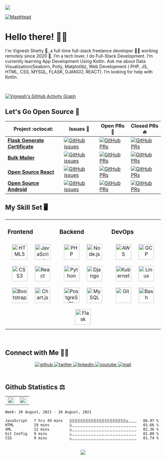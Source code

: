 ![](https://hit.yhype.me/github/profile?user_id=77713888)

[![MastHead](https://cdn.discordapp.com/attachments/702454057003909141/839142090037526568/Screenshot_2021-05-04_194007.png)](https://vigneshcodes.in)
 
# Hello there! 👋🏻

I'm Vignesh Shetty 🙋, a full-time full-stack freelance developer 👨‍💻 working remotely since 2020 🚀. I’m a tech lover, I do Full-Stack Development. I’m currently learning App Development Using Kotlin. Ask me about Data Visualization(Seaborn, Potly, Matplotlib), Web Development ( PHP, JS, HTML, CSS, MYSQL, FLASK, DJANGO, REACT). I’m looking for help with Kotlin. 

<br/>

[![Vignesh's GitHub Activity Graph](https://activity-graph.herokuapp.com/graph?username=vigneshshettyin&theme=rogue)](https://github.com/vigneshshettyin)
<br>

## Let's Go Open Source 📖

|      Project :octocat:   |     Issues :bug:   | Open PRs :bell:  | Closed PRs :fire:  |
|-------------|-------------------|---|---|
| [**Flask Generate Certificate**](https://github.com/vigneshshettyin/Flask-Generate-Certificate) | [![GitHub issues](https://img.shields.io/github/issues/vigneshshettyin/Flask-Generate-Certificate?color=green&logo=github&style=flat)](https://github.com/vigneshshettyin/Flask-Generate-Certificate/issues) | [![GitHub PRs](https://img.shields.io/github/issues-pr/vigneshshettyin/Flask-Generate-Certificate?style=flat&logo=github)](https://github.com/vigneshshettyin/Flask-Generate-Certificate/pulls)  | [![GitHub PRs](https://img.shields.io/github/issues-pr-closed/vigneshshettyin/Flask-Generate-Certificate?style=flat&color=critical&logo=github)](https://github.com/vigneshshettyin/Flask-Generate-Certificate/pulls?q=is%3Apr+is%3Aclosed)  |
| [**Bulk Mailer**](https://github.com/vigneshshettyin/Bulk-Mailer/) | [![GitHub issues](https://img.shields.io/github/issues/vigneshshettyin/Bulk-Mailer?color=green&logo=github&style=flat)](https://github.com/vigneshshettyin/Bulk-Mailer/issues) | [![GitHub PRs](https://img.shields.io/github/issues-pr/vigneshshettyin/Bulk-Mailer?style=flat&logo=github)](https://github.com/vigneshshettyin/Bulk-Mailer/pulls)  | [![GitHub PRs](https://img.shields.io/github/issues-pr-closed/vigneshshettyin/Bulk-Mailer?style=flat&color=critical&logo=github)](https://github.com/vigneshshettyin/Bulk-Mailer/pulls?q=is%3Apr+is%3Aclosed)   |
| [**Open Source React**](https://github.com/vigneshshettyin/Open-Source-React/) | [![GitHub issues](https://img.shields.io/github/issues/vigneshshettyin/Open-Source-React?color=green&logo=github&style=flat)](https://github.com/vigneshshettyin/Open-Source-React/issues) | [![GitHub PRs](https://img.shields.io/github/issues-pr/vigneshshettyin/Open-Source-React?style=flat&logo=github)](https://github.com/vigneshshettyin/Open-Source-React/pulls)  | [![GitHub PRs](https://img.shields.io/github/issues-pr-closed/vigneshshettyin/Open-Source-React?style=flat&color=critical&logo=github)](https://github.com/vigneshshettyin/Open-Source-React/pulls?q=is%3Apr+is%3Aclosed)   |
| [**Open Source Android**](https://github.com/vigneshshettyin/Android) | [![GitHub issues](https://img.shields.io/github/issues/vigneshshettyin/Android?color=green&logo=github&style=flat)](https://github.com/vigneshshettyin/Android/issues) | [![GitHub PRs](https://img.shields.io/github/issues-pr/vigneshshettyin/Android?style=flat&logo=github)](https://github.com/vigneshshettyin/Android/pulls)  | [![GitHub PRs](https://img.shields.io/github/issues-pr-closed/vigneshshettyin/Android?style=flat&color=critical&logo=github)](https://github.com/vigneshshettyin/Android/pulls?q=is%3Apr+is%3Aclosed)   |

## My Skill Set 🖥️
<table><tr><td valign="top" width="33%">



### Frontend  
<div align="center">  
<img style="margin: 10px" src="https://profilinator.rishav.dev/skills-assets/html5-original-wordmark.svg" alt="HTML5" height="50" />  
<img style="margin: 10px" src="https://profilinator.rishav.dev/skills-assets/javascript-original.svg" alt="JavaScript" height="50" />  
<img style="margin: 10px" src="https://profilinator.rishav.dev/skills-assets/css3-original-wordmark.svg" alt="CSS3" height="50" />  
<img style="margin: 10px" src="https://profilinator.rishav.dev/skills-assets/react-original-wordmark.svg" alt="React" height="50" />  
<img style="margin: 10px" src="https://profilinator.rishav.dev/skills-assets/bootstrap-plain.svg" alt="Bootstrap" height="50" />  
<img style="margin: 10px" src="https://profilinator.rishav.dev/skills-assets/logo-title.svg" alt="Chart.js" height="50" />  
</div>

</td><td valign="top" width="33%">



### Backend  
<div align="center">  
<img style="margin: 10px" src="https://profilinator.rishav.dev/skills-assets/php-original.svg" alt="PHP" height="50" />  
<img style="margin: 10px" src="https://profilinator.rishav.dev/skills-assets/nodejs-original-wordmark.svg" alt="Node.js" height="50" />  
<img style="margin: 10px" src="https://profilinator.rishav.dev/skills-assets/python-original.svg" alt="Python" height="50" />  
<img style="margin: 10px" src="https://profilinator.rishav.dev/skills-assets/django-original.svg" alt="Django" height="50" />  
<img style="margin: 10px" src="https://profilinator.rishav.dev/skills-assets/postgresql-original-wordmark.svg" alt="PostgreSQL" height="50" />  
<img style="margin: 10px" src="https://profilinator.rishav.dev/skills-assets/mysql-original-wordmark.svg" alt="MySQL" height="50" />  
<img style="margin: 10px" src="https://profilinator.rishav.dev/skills-assets/flask.png" alt="Flask" height="50" />  
</div>

</td><td valign="top" width="33%">



### DevOps  
<div align="center">  
<img style="margin: 10px" src="https://profilinator.rishav.dev/skills-assets/amazonwebservices-original-wordmark.svg" alt="AWS" height="50" />  
<img style="margin: 10px" src="https://profilinator.rishav.dev/skills-assets/google_cloud-icon.svg" alt="GCP" height="50" />  
<img style="margin: 10px" src="https://profilinator.rishav.dev/skills-assets/kubernetes-icon.svg" alt="Kubernetes" height="50" />  
<img style="margin: 10px" src="https://profilinator.rishav.dev/skills-assets/linux-original.svg" alt="Linux" height="50" />  
<img style="margin: 10px" src="https://profilinator.rishav.dev/skills-assets/git-scm-icon.svg" alt="Git" height="50" />  
<img style="margin: 10px" src="https://profilinator.rishav.dev/skills-assets/gnu_bash-icon.svg" alt="Bash" height="50" />  
</div>

</td></tr></table>  

<br/>  

## Connect with Me 🤝🏻
<div align="center">
<a href="https://github.com/vigneshshettyin" target="_blank">
<img src=https://img.shields.io/badge/github-%2324292e.svg?&style=for-the-badge&logo=github&logoColor=white alt=github style="margin-bottom: 5px;" />
</a>
<a href="https://twitter.com/vigneshshettyin" target="_blank">
<img src=https://img.shields.io/badge/twitter-%2300acee.svg?&style=for-the-badge&logo=twitter&logoColor=white alt=twitter style="margin-bottom: 5px;" />
</a>
<a href="https://linkedin.com/in/vigneshshettyin" target="_blank">
<img src=https://img.shields.io/badge/linkedin-%231E77B5.svg?&style=for-the-badge&logo=linkedin&logoColor=white alt=linkedin style="margin-bottom: 5px;" />
</a>
<a href="https://www.youtube.com/channel/UCsu4KjG49zxDPDNIDvrXBBQ" target="_blank">
<img src=https://img.shields.io/badge/youtube-%23EE4831.svg?&style=for-the-badge&logo=youtube&logoColor=white alt=youtube style="margin-bottom: 5px;" />
</a>
<a href="mailto:contact@vigneshcodes.in" target="_blank">
<img src=https://img.shields.io/badge/Gmail-D14836?style=for-the-badge&logo=gmail&logoColor=white alt=mail style="margin-bottom: 5px;" />
</a>  
</div>  
  

<br/>  

## Github Statistics ⚖️

<table><tr><td valign="top" width="50%">

<img src="https://github-readme-stats.vercel.app/api?username=vigneshshettyin&show_icons=true&count_private=true&hide_border=true" align="left" style="width: 100%" />

</td><td valign="top" width="50%">

<img src="https://github-readme-stats.vercel.app/api/top-langs/?username=vigneshshettyin&hide_border=true&layout=compact" align="left" style="width: 100%" />

</td></tr></table>

<!--START_SECTION:waka-->
```text
Week: 20 August, 2021 - 26 August, 2021

JavaScript   7 hrs 49 mins   ⣿⣿⣿⣿⣿⣿⣿⣿⣿⣿⣿⣿⣿⣿⣿⣿⣿⣿⣿⣿⣿⣶⣀⣀⣀   86.97 % 
HTML         19 mins         ⣷⣀⣀⣀⣀⣀⣀⣀⣀⣀⣀⣀⣀⣀⣀⣀⣀⣀⣀⣀⣀⣀⣀⣀⣀   03.66 % 
XML          12 mins         ⣶⣀⣀⣀⣀⣀⣀⣀⣀⣀⣀⣀⣀⣀⣀⣀⣀⣀⣀⣀⣀⣀⣀⣀⣀   02.36 % 
Git Config   9 mins          ⣦⣀⣀⣀⣀⣀⣀⣀⣀⣀⣀⣀⣀⣀⣀⣀⣀⣀⣀⣀⣀⣀⣀⣀⣀   01.80 % 
CSS          9 mins          ⣦⣀⣀⣀⣀⣀⣀⣀⣀⣀⣀⣀⣀⣀⣀⣀⣀⣀⣀⣀⣀⣀⣀⣀⣀   01.74 % 
```
<!--END_SECTION:waka-->



<br/>
<div align="center">
<img src="https://komarev.com/ghpvc/?username=vigneshshettyin&label=PROFILE+VIEWS&color=brightgreen&style=flat-square" align="center" />
</div>


<br/>
